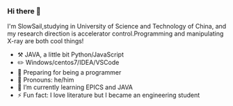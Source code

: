 ### Hi there 👋


I'm SlowSail,studying in University of Science and Technology of China, and my research direction is accelerator control.Programming and manipulating X-ray are both cool things!

-   :hammer_and_pick: JAVA, a little bit Python/JavaScript
-   :pencil2: Windows/centos7/IDEA/VSCode
-   :seedling: Preparing for being a programmer
-   :man: Pronouns: he/him
-   🌱 I’m currently learning  EPICS and JAVA
-   ⚡ Fun fact: I love literature but I became an engineering student










